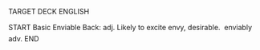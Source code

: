 TARGET DECK
ENGLISH

START
Basic
Enviable
Back: adj. Likely to excite envy, desirable.  enviably adv.
END
